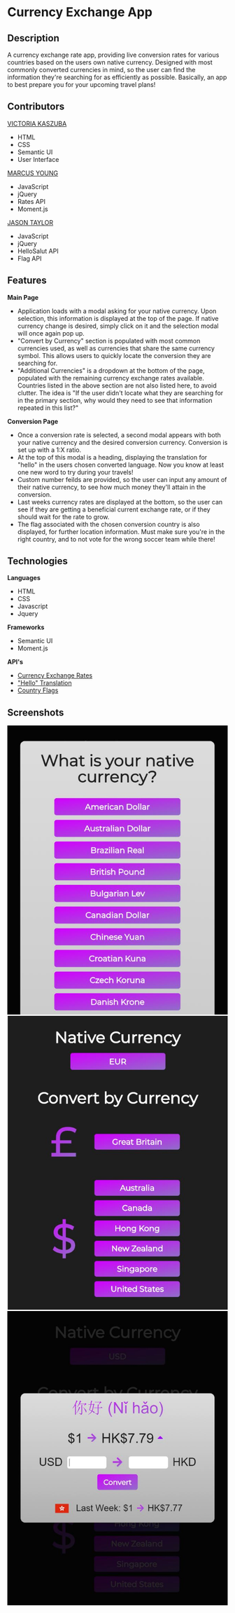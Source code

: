 # Currency Exchange App 

## Description

A currency exchange rate app, providing live conversion rates for various countries based on the users own native currency. Designed with most commonly converted currencies in mind, so the user can find the information they're searching for as efficiently as possible. Basically, an app to best prepare you for your upcoming travel plans!

## Contributors

[VICTORIA KASZUBA](https://github.com/vkaszuba)
  - HTML
  - CSS
  - Semantic UI
  - User Interface

[MARCUS YOUNG](https://github.com/DMarcusYoung)
  - JavaScript
  - jQuery
  - Rates API
  - Moment.js

[JASON TAYLOR](https://github.com/Jwhitemocha)
  - JavaScript
  - jQuery
  - HelloSalut API
  - Flag API

## Features

**Main Page**
- Application loads with a modal asking for your native currency. Upon selection, this information is displayed at the top of the page. If native currency change is desired, simply click on it and the selection modal will once again pop up.
- "Convert by Currency" section is populated with most common currencies used, as well as currencies that share the same currency symbol. This allows users to quickly locate the conversion they are searching for.
- "Additional Currencies" is a dropdown at the bottom of the page, populated with the remaining currency exchange rates available. Countries listed in the above section are not also listed here, to avoid clutter. The idea is "If the user didn't locate what they are searching for in the primary section, why would they need to see that information repeated in this list?"

**Conversion Page**
- Once a conversion rate is selected, a second modal appears with both your native currency and the desired conversion currency. Conversion is set up with a 1:X ratio.
- At the top of this modal is a heading, displaying the translation for "hello" in the users chosen converted language. Now you know at least one new word to try during your travels!
- Custom number feilds are provided, so the user can input any amount of their native currency, to see how much money they'll attain in the conversion.
- Last weeks currency rates are displayed at the bottom, so the user can see if they are getting a beneficial current exchange rate, or if they should wait for the rate to grow.
- The flag associated with the chosen conversion country is also displayed, for further location information. Must make sure you're in the right country, and to not vote for the wrong soccer team while there!

## Technologies

**Languages** 
- HTML 
- CSS
- Javascript
- Jquery

**Frameworks** 
- Semantic UI 
- Moment.js

**API's** 
- [Currency Exchange Rates](http://ratesapi.io/)
- ["Hello" Translation](https://fourtonfish.com/hellosalut/hello/)
- [Country Flags](https://www.countryflags.io/)

## Screenshots
![Native Currency](https://github.com/Jwhitemocha/TheASquad/blob/master/images/nativeScreen.JPG)
![Main Page](https://github.com/Jwhitemocha/TheASquad/blob/master/images/mainScreen.JPG)
![Converted Currency](https://github.com/Jwhitemocha/TheASquad/blob/master/images/convertScreen.JPG)